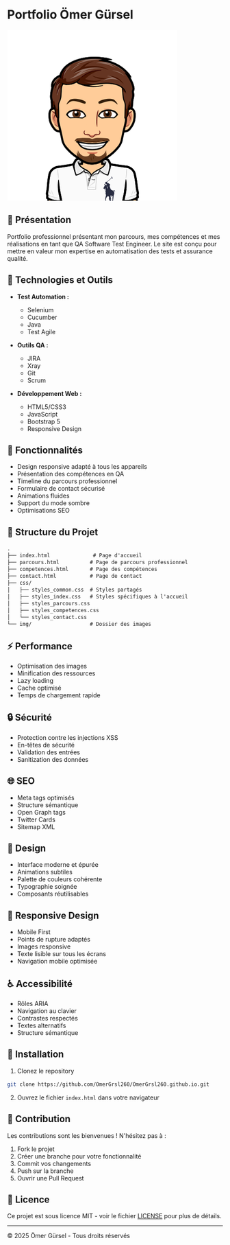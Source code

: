 # Portfolio Ömer Gürsel

![Logo du site](img/logomenu.png)

## 🌟 Présentation

Portfolio professionnel présentant mon parcours, mes compétences et mes réalisations en tant que QA Software Test Engineer. Le site est conçu pour mettre en valeur mon expertise en automatisation des tests et assurance qualité.

## 🚀 Technologies et Outils

- **Test Automation :**
  - Selenium
  - Cucumber
  - Java
  - Test Agile
  
- **Outils QA :**
  - JIRA
  - Xray
  - Git
  - Scrum
  
- **Développement Web :**
  - HTML5/CSS3
  - JavaScript
  - Bootstrap 5
  - Responsive Design

## 📱 Fonctionnalités

- Design responsive adapté à tous les appareils
- Présentation des compétences en QA
- Timeline du parcours professionnel
- Formulaire de contact sécurisé
- Animations fluides
- Support du mode sombre
- Optimisations SEO

## 📂 Structure du Projet

```
.
├── index.html              # Page d'accueil
├── parcours.html          # Page de parcours professionnel
├── competences.html       # Page des compétences
├── contact.html           # Page de contact
├── css/
│   ├── styles_common.css  # Styles partagés
│   ├── styles_index.css   # Styles spécifiques à l'accueil
│   ├── styles_parcours.css
│   ├── styles_competences.css
│   └── styles_contact.css
└── img/                   # Dossier des images
```

## ⚡ Performance

- Optimisation des images
- Minification des ressources
- Lazy loading
- Cache optimisé
- Temps de chargement rapide

## 🔒 Sécurité

- Protection contre les injections XSS
- En-têtes de sécurité
- Validation des entrées
- Sanitization des données

## 🌐 SEO

- Meta tags optimisés
- Structure sémantique
- Open Graph tags
- Twitter Cards
- Sitemap XML

## 🎨 Design

- Interface moderne et épurée
- Animations subtiles
- Palette de couleurs cohérente
- Typographie soignée
- Composants réutilisables

## 📱 Responsive Design

- Mobile First
- Points de rupture adaptés
- Images responsive
- Texte lisible sur tous les écrans
- Navigation mobile optimisée

## ♿ Accessibilité

- Rôles ARIA
- Navigation au clavier
- Contrastes respectés
- Textes alternatifs
- Structure sémantique

## 🔄 Installation

1. Clonez le repository
```bash
git clone https://github.com/OmerGrsl260/OmerGrsl260.github.io.git
```

2. Ouvrez le fichier `index.html` dans votre navigateur

## 🤝 Contribution

Les contributions sont les bienvenues ! N'hésitez pas à :
1. Fork le projet
2. Créer une branche pour votre fonctionnalité
3. Commit vos changements
4. Push sur la branche
5. Ouvrir une Pull Request

## 📝 Licence

Ce projet est sous licence MIT - voir le fichier [LICENSE](LICENSE) pour plus de détails.

---
© 2025 Ömer Gürsel - Tous droits réservés
